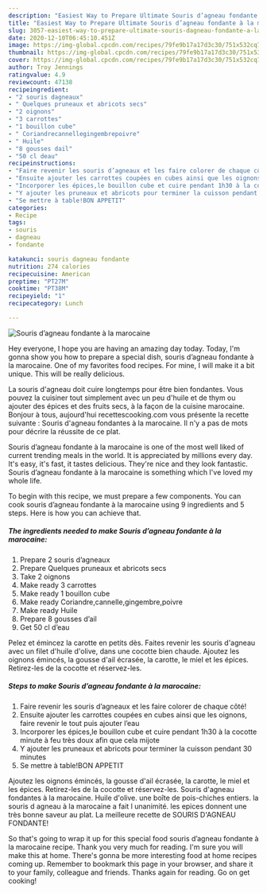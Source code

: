 ```yaml
---
description: "Easiest Way to Prepare Ultimate Souris d’agneau fondante à la marocaine"
title: "Easiest Way to Prepare Ultimate Souris d’agneau fondante à la marocaine"
slug: 3057-easiest-way-to-prepare-ultimate-souris-dagneau-fondante-a-la-marocaine
date: 2020-12-10T06:45:10.451Z
image: https://img-global.cpcdn.com/recipes/79fe9b17a17d3c30/751x532cq70/souris-dagneau-fondante-a-la-marocaine-photo-principale-de-la-recette.jpg
thumbnail: https://img-global.cpcdn.com/recipes/79fe9b17a17d3c30/751x532cq70/souris-dagneau-fondante-a-la-marocaine-photo-principale-de-la-recette.jpg
cover: https://img-global.cpcdn.com/recipes/79fe9b17a17d3c30/751x532cq70/souris-dagneau-fondante-a-la-marocaine-photo-principale-de-la-recette.jpg
author: Troy Jennings
ratingvalue: 4.9
reviewcount: 47138
recipeingredient:
- "2 souris dagneaux"
- " Quelques pruneaux et abricots secs"
- "2 oignons"
- "3 carrottes"
- "1 bouillon cube"
- " Coriandrecannellegingembrepoivre"
- " Huile"
- "8 gousses dail"
- "50 cl deau"
recipeinstructions:
- "Faire revenir les souris d’agneaux et les faire colorer de chaque côté!"
- "Ensuite ajouter les carrottes coupées en cubes ainsi que les oignons, faire revenir le tout puis ajouter l’eau"
- "Incorporer les épices,le bouillon cube et cuire pendant 1h30 à la cocotte minute à feu très doux afin que cela mijote"
- "Y ajouter les pruneaux et abricots pour terminer la cuisson pendant 30 minutes"
- "Se mettre à table!BON APPETIT"
categories:
- Recipe
tags:
- souris
- dagneau
- fondante

katakunci: souris dagneau fondante 
nutrition: 274 calories
recipecuisine: American
preptime: "PT27M"
cooktime: "PT38M"
recipeyield: "1"
recipecategory: Lunch

---
```



![Souris d’agneau fondante à la marocaine](https://img-global.cpcdn.com/recipes/79fe9b17a17d3c30/751x532cq70/souris-dagneau-fondante-a-la-marocaine-photo-principale-de-la-recette.jpg)

Hey everyone, I hope you are having an amazing day today. Today, I'm gonna show you how to prepare a special dish, souris d’agneau fondante à la marocaine. One of my favorites food recipes. For mine, I will make it a bit unique. This will be really delicious.

La souris d&#39;agneau doit cuire longtemps pour être bien fondantes. Vous pouvez la cuisiner tout simplement avec un peu d&#39;huile et de thym ou ajouter des épices et des fruits secs, à la façon de la cuisine marocaine. Bonjour à tous, aujourd&#39;hui recettescooking.com vous présente la recette suivante : Souris d&#39;agneau fondantes à la marocaine. Il n&#39;y a pas de mots pour décrire la réussite de ce plat.

Souris d’agneau fondante à la marocaine is one of the most well liked of current trending meals in the world. It is appreciated by millions every day. It's easy, it's fast, it tastes delicious. They're nice and they look fantastic. Souris d’agneau fondante à la marocaine is something which I've loved my whole life.


To begin with this recipe, we must prepare a few components. You can cook souris d’agneau fondante à la marocaine using 9 ingredients and 5 steps. Here is how you can achieve that.

<!--inarticleads1-->

##### The ingredients needed to make Souris d’agneau fondante à la marocaine:

1. Prepare 2 souris d’agneaux
1. Prepare  Quelques pruneaux et abricots secs
1. Take 2 oignons
1. Make ready 3 carrottes
1. Make ready 1 bouillon cube
1. Make ready  Coriandre,cannelle,gingembre,poivre
1. Make ready  Huile
1. Prepare 8 gousses d’ail
1. Get 50 cl d’eau


Pelez et émincez la carotte en petits dès. Faites revenir les souris d&#39;agneau avec un filet d&#39;huile d&#39;olive, dans une cocotte bien chaude. Ajoutez les oignons émincés, la gousse d&#39;ail écrasée, la carotte, le miel et les épices. Retirez-les de la cocotte et réservez-les. 

<!--inarticleads2-->

##### Steps to make Souris d’agneau fondante à la marocaine:

1. Faire revenir les souris d’agneaux et les faire colorer de chaque côté!
1. Ensuite ajouter les carrottes coupées en cubes ainsi que les oignons, faire revenir le tout puis ajouter l’eau
1. Incorporer les épices,le bouillon cube et cuire pendant 1h30 à la cocotte minute à feu très doux afin que cela mijote
1. Y ajouter les pruneaux et abricots pour terminer la cuisson pendant 30 minutes
1. Se mettre à table!BON APPETIT


Ajoutez les oignons émincés, la gousse d&#39;ail écrasée, la carotte, le miel et les épices. Retirez-les de la cocotte et réservez-les. Souris d&#39;agneau fondantes à la marocaine. Huile d&#39;olive. une boîte de pois-chiches entiers. la souris d agneau à la marocaine a fait l unanimité. les epices donnent une très bonne saveur au plat. La meilleure recette de SOURIS D&#39;AGNEAU FONDANTE! 

So that's going to wrap it up for this special food souris d’agneau fondante à la marocaine recipe. Thank you very much for reading. I'm sure you will make this at home. There's gonna be more interesting food at home recipes coming up. Remember to bookmark this page in your browser, and share it to your family, colleague and friends. Thanks again for reading. Go on get cooking!
